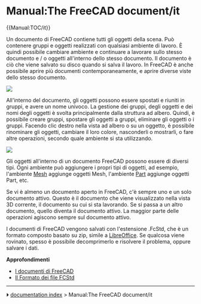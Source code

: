 # Manual:The FreeCAD document/it
{{Manual:TOC/it}}

Un documento di FreeCAD contiene tutti gli oggetti della scena. Può contenere gruppi e oggetti realizzati con qualsiasi ambiente di lavoro. È quindi possibile cambiare ambiente e continuare a lavorare sullo stesso documento e / o oggetti all\'interno dello stesso documento. Il documento è ciò che viene salvato su disco quando si salva il lavoro. In FreeCAD è anche possibile aprire più documenti contemporaneamente, e aprire diverse viste dello stesso documento.

![](images/Freecad-document-01.jpg )

All\'interno del documento, gli oggetti possono essere spostati e riuniti in gruppi, e avere un nome univoco. La gestione dei gruppi, degli oggetti e dei nomi degli oggetti è svolta principalmente dalla struttura ad albero. Quindi, è possibile creare gruppi, spostare gli oggetti a gruppi, eliminare gli oggetti o i gruppi. Facendo clic destro nella vista ad albero o su un oggetto, è possibile rinominare gli oggetti, cambiare il loro colore, nasconderli o mostrarli, o fare altre operazioni, secondo quale ambiente si sta utilizzando.

![](images/Freecad-document-02.jpg )

Gli oggetti all\'interno di un documento FreeCAD possono essere di diversi tipi. Ogni ambiente può aggiungere i propri tipi di oggetti, ad esempio, l\'ambiente [Mesh](Mesh_Workbench/it.md) aggiunge oggetti Mesh, l\'ambiente [Part](Part_Workbench/it.md) aggiunge oggetti Part, etc.

Se vi è almeno un documento aperto in FreeCAD, c\'è sempre uno e un solo documento attivo. Questo è il documento che viene visualizzato nella vista 3D corrente, il documento su cui si sta lavorando. Se si passa a un altro documento, quello diventa il documento attivo. La maggior parte delle operazioni agiscono sempre sul documento attivo.

I documenti di FreeCAD vengono salvati con l\'estensione .FcStd, che è un formato composto basato su zip, simile a [LibreOffice](https://www.libreoffice.org). Se qualcosa viene rovinato, spesso è possibile decomprimerlo e risolvere il problema, oppure salvare i dati.

**Approfondimenti**

-   [I documenti di FreeCAD](Document_structure/it.md)
-   [Il Formato dei file FCStd](File_Format_FCStd/it.md)



---
⏵ [documentation index](../README.md) > Manual:The FreeCAD document/it
